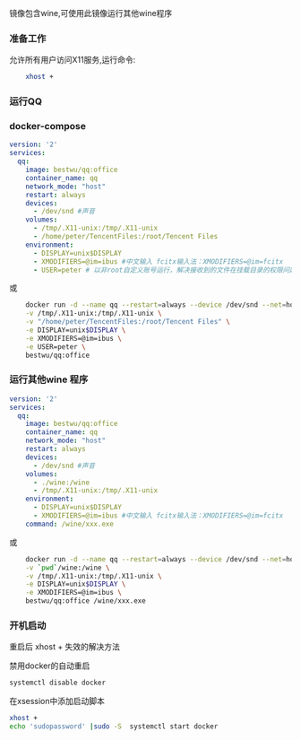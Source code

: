 
镜像包含wine,可使用此镜像运行其他wine程序

### 准备工作

允许所有用户访问X11服务,运行命令:

```bash
    xhost +
```
### 运行QQ

### docker-compose 

```yml
version: '2'
services:
  qq:
    image: bestwu/qq:office
    container_name: qq
    network_mode: "host"
    restart: always
    devices:
      - /dev/snd #声音
    volumes:
      - /tmp/.X11-unix:/tmp/.X11-unix
      - /home/peter/TencentFiles:/root/Tencent Files
    environment:
      - DISPLAY=unix$DISPLAY
      - XMODIFIERS=@im=ibus #中文输入 fcitx输入法：XMODIFIERS=@im=fcitx
      - USER=peter # 以非root自定义账号运行，解决接收到的文件在挂载目录的权限问题
```
或

```bash
    docker run -d --name qq --restart=always --device /dev/snd --net=host \
    -v /tmp/.X11-unix:/tmp/.X11-unix \
    -v "/home/peter/TencentFiles:/root/Tencent Files" \
    -e DISPLAY=unix$DISPLAY \
    -e XMODIFIERS=@im=ibus \
    -e USER=peter \
    bestwu/qq:office
```

### 运行其他wine 程序

```yml
version: '2'
services:
  qq:
    image: bestwu/qq:office
    container_name: qq
    network_mode: "host"
    restart: always
    devices:
      - /dev/snd #声音
    volumes:
      - ./wine:/wine
      - /tmp/.X11-unix:/tmp/.X11-unix
    environment:
      - DISPLAY=unix$DISPLAY
      - XMODIFIERS=@im=ibus #中文输入 fcitx输入法：XMODIFIERS=@im=fcitx
    command: /wine/xxx.exe
```

或

```bash
    docker run -d --name qq --restart=always --device /dev/snd --net=host \
    -v `pwd`/wine:/wine \
    -v /tmp/.X11-unix:/tmp/.X11-unix \
    -e DISPLAY=unix$DISPLAY \
    -e XMODIFIERS=@im=ibus \
    bestwu/qq:office /wine/xxx.exe
```


### 开机启动

重启后 xhost + 失效的解决方法

禁用docker的自动重启

```bash
systemctl disable docker

```
在xsession中添加启动脚本

```bash
xhost +
echo 'sudopassword' |sudo -S  systemctl start docker
```
